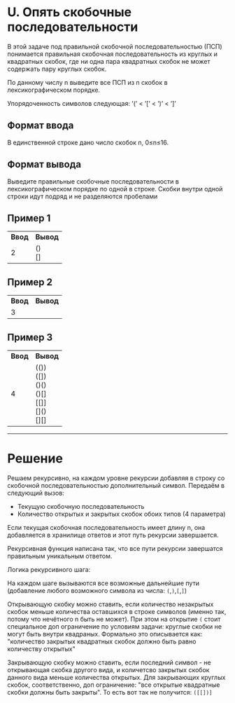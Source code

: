 # U. Опять скобочные последовательности

В этой задаче под правильной скобочной последовательностью (ПСП) понимается правильная скобочная последовательность из круглых и квадратных скобок, где ни одна пара квадратных скобок не может содержать пару круглых скобок.

По данному числу n выведите все ПСП из n скобок в лексикографическом порядке.

Упорядоченность символов следующая: ’(’ < ’[’ < ’)’ < ’]’

## Формат ввода

В единственной строке дано число скобок n, 0≤n≤16.

## Формат вывода

Выведите правильные скобочные последовательности в лексикографическом порядке по одной в строке. Скобки внутри одной строки идут подряд и не разделяются пробелами

## Пример 1
<table>
<tr><td><b>Ввод</b></td><td><b>Вывод</b></td></tr>
<tr><td>2</td><td>()<br>
[]
</td></tr>
</table>

## Пример 2
<table>
<tr><td><b>Ввод</b></td><td><b>Вывод</b></td></tr>
<tr><td>3</td><td>&nbsp;</td></tr>
</table>

## Пример 3
<table>
<tr><td><b>Ввод</b></td><td><b>Вывод</b></td></tr>
<tr><td>4</td><td>(())<br>
([])<br>
()()<br>
()[]<br>
[[]]<br>
[]()<br>
[][]
</td></tr>
</table>

---
# Решение

Решаем рекурсивно, на каждом уровне рекурсии добавляя в строку со скобочной последовательностью дополнительный символ. Передаём в следующий вызов:
* Текущую скобочную последовательность
* Количество открытых и закрытых скобок обоих типов (4 параметра)

Если текущая скобочная последовательность имеет длину n, она добавляется в хранилище ответов и этот путь рекурсии завершается.

Рекурсивная функция написана так, что все пути рекурсии завершатся правильным уникальным ответом.

Логика рекурсивного шага:

На каждом шаге вызываются все возможные дальнейшие пути (добавление любого возможного символа из числа: `(`,`)`,`[`,`]`)

Открывающую скобку можно ставить, если количество незакрытых скобок меньше количества оставшихся в строке символов (именно так, потому что нечётного n быть не может). При этом на открытие `(` стоит специальное доп ограничение по условиям задачи: круглые скобки не могут быть внутри квадраных. Формально это описывается как: "количество закрытых квадратных скобок должно быть равно количеству открытых"

Закрывающую скобку можно ставить, если последний символ - не открывающая скобка другого вида, и количетсво закрытых скобок данного вида меньше количества открытых. Для закрывающих круглых скобок, соответственно, доп ограничение: "все открытые квадратные скобки должны быть закрыты". То есть вот так не получится: `([[])]`
